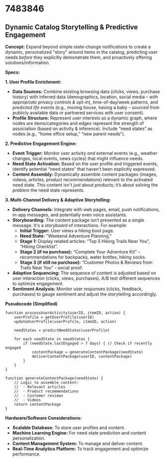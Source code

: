 # 7483846

## Dynamic Catalog Storytelling & Predictive Engagement

**Concept:** Expand beyond simple state-change notifications to create a dynamic, personalized "story" around items in the catalog, predicting user needs *before* they explicitly demonstrate them, and proactively offering solutions/information.

**Specs:**

**1. User Profile Enrichment:**

*   **Data Sources:**  Combine existing browsing data (clicks, views, purchase history) with inferred data (demographics, location, social media – *with appropriate privacy controls & opt-in*), time-of-day/week patterns, and *predicted life events* (e.g., moving house, having a baby – sourced from publicly available data or partnered services with user consent).
*   **Profile Structure:**  Represent user interests as a dynamic graph, where nodes are items/categories and edges represent the strength of association (based on activity & inference).  Include “need states” as nodes (e.g., “home office setup,” “new parent needs”).

**2. Predictive Engagement Engine:**

*   **Event Trigger:** Monitor user activity *and* external events (e.g., weather changes, local events, news cycles) that might influence needs.
*   **Need State Activation:** Based on the user profile and triggered events, identify potential “need states” that haven’t been explicitly expressed.
*   **Content Assembly:** Dynamically assemble content packages (images, videos, articles, product recommendations) relevant to the activated need state. This content isn't *just* about products; it’s about solving the *problem* the need state represents.

**3. Multi-Channel Delivery & Adaptive Storytelling:**

*   **Delivery Channels:** Integrate with web pages, email, push notifications, in-app messages, and potentially even voice assistants.
*   **Storyboarding:**  The content package isn’t presented as a single message. It's a *storyboard* of interactions. For example:
    *   **Initial Trigger:**  User views a hiking boot page.
    *   **Need State:** "Weekend Adventure Planning."
    *   **Stage 1:**  Display related articles: “Top 5 Hiking Trails Near You”, “Hiking Checklist”.
    *   **Stage 2 (if no purchase):**  “Complete Your Adventure Kit” – recommendations for backpacks, water bottles, hiking socks.
    *   **Stage 3 (if still no purchase):** “Customer Photos & Reviews from Trails Near You” -  social proof.
*   **Adaptive Sequencing:** The sequence of content is adjusted based on user interaction (clicks, views, purchases). A/B test different sequences to optimize engagement.
*   **Sentiment Analysis:** Monitor user responses (clicks, feedback, purchases) to gauge sentiment and adjust the storytelling accordingly.

**Pseudocode (Simplified)**

```
function processUserActivity(userID, itemID, action) {
    userProfile = getUserProfile(userID)
    updateUserProfile(userProfile, itemID, action)

    needStates = predictNeedStates(userProfile)

    for each needState in needStates {
        if (needState.lastEngaged > 7 days) { // Check if recently engaged
            contentPackage = generateContentPackage(needState)
            deliverContentPackage(userID, contentPackage)
        }
    }
}

function generateContentPackage(needState) {
    // Logic to assemble content:
    //  - Relevant articles
    //  - Product recommendations
    //  - Customer reviews
    //  - Videos
    return contentPackage
}
```

**Hardware/Software Considerations:**

*   **Scalable Database:** To store user profiles and content.
*   **Machine Learning Engine:** For need state prediction and content personalization.
*   **Content Management System:** To manage and deliver content.
*   **Real-Time Analytics Platform:** To track engagement and optimize performance.